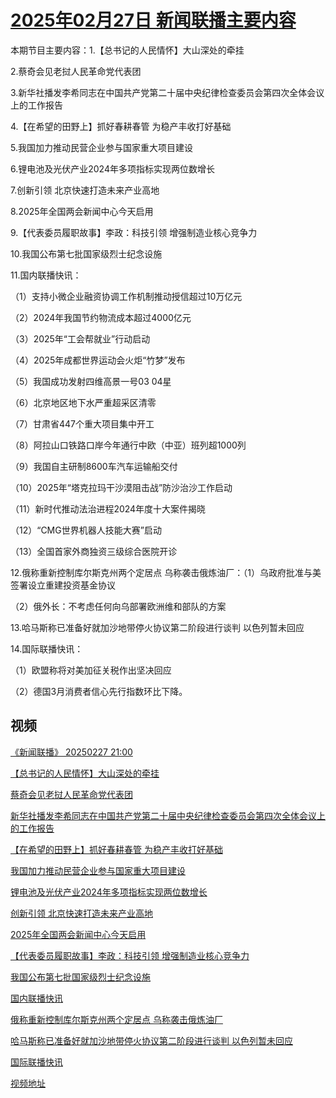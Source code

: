 # [2025年02月27日 新闻联播主要内容](https://tv.cctv.com/lm/xwlb/day/20250227.shtml)

本期节目主要内容：1.【总书记的人民情怀】大山深处的牵挂

2.蔡奇会见老挝人民革命党代表团

3.新华社播发李希同志在中国共产党第二十届中央纪律检查委员会第四次全体会议上的工作报告

4.【在希望的田野上】抓好春耕春管 为稳产丰收打好基础

5.我国加力推动民营企业参与国家重大项目建设

6.锂电池及光伏产业2024年多项指标实现两位数增长

7.创新引领 北京快速打造未来产业高地

8.2025年全国两会新闻中心今天启用

9.【代表委员履职故事】李政：科技引领 增强制造业核心竞争力

10.我国公布第七批国家级烈士纪念设施

11.国内联播快讯：

（1）支持小微企业融资协调工作机制推动授信超过10万亿元

（2）2024年我国节约物流成本超过4000亿元

（3）2025年“工会帮就业”行动启动

（4）2025年成都世界运动会火炬“竹梦”发布

（5）我国成功发射四维高景一号03 04星

（6）北京地区地下水严重超采区清零

（7）甘肃省447个重大项目集中开工

（8）阿拉山口铁路口岸今年通行中欧（中亚）班列超1000列

（9）我国自主研制8600车汽车运输船交付

（10）2025年“塔克拉玛干沙漠阻击战”防沙治沙工作启动

（11）新时代推动法治进程2024年度十大案件揭晓

（12）“CMG世界机器人技能大赛”启动

（13）全国首家外商独资三级综合医院开诊

12.俄称重新控制库尔斯克州两个定居点 乌称袭击俄炼油厂：（1）乌政府批准与美签署设立重建投资基金协议

（2）俄外长：不考虑任何向乌部署欧洲维和部队的方案

13.哈马斯称已准备好就加沙地带停火协议第二阶段进行谈判 以色列暂未回应

14.国际联播快讯：

（1）欧盟称将对美加征关税作出坚决回应

（2）德国3月消费者信心先行指数环比下降。

## 视频

[《新闻联播》 20250227 21:00](https://tv.cctv.com/2025/02/27/VIDEM7CzHs6K3hvrj6yohtRn250227.shtml)

[【总书记的人民情怀】大山深处的牵挂](https://tv.cctv.com/2025/02/27/VIDEhDbN18sYedK3c9nSvTVR250227.shtml)

[蔡奇会见老挝人民革命党代表团](https://tv.cctv.com/2025/02/27/VIDEzI0x15iNgCmQYdPHRtTo250227.shtml)

[新华社播发李希同志在中国共产党第二十届中央纪律检查委员会第四次全体会议上的工作报告](https://tv.cctv.com/2025/02/27/VIDEAKDvPkXBzTbTAnuccEBf250227.shtml)

[【在希望的田野上】抓好春耕春管 为稳产丰收打好基础](https://tv.cctv.com/2025/02/27/VIDEjy41b6U1MTXsj6CNaiqT250227.shtml)

[我国加力推动民营企业参与国家重大项目建设](https://tv.cctv.com/2025/02/27/VIDEpIEQbdDfiG4n6Iuoj9oX250227.shtml)

[锂电池及光伏产业2024年多项指标实现两位数增长](https://tv.cctv.com/2025/02/27/VIDE4fbemmcDFGt2zs3q2kBs250227.shtml)

[创新引领 北京快速打造未来产业高地](https://tv.cctv.com/2025/02/27/VIDEsWt0yiOAC6AEz6tGlyCm250227.shtml)

[2025年全国两会新闻中心今天启用](https://tv.cctv.com/2025/02/27/VIDEmp3eFbEu9v3I32ypbh6R250227.shtml)

[【代表委员履职故事】李政：科技引领 增强制造业核心竞争力](https://tv.cctv.com/2025/02/27/VIDE2ScSCvgtX4HNTdrpatLz250227.shtml)

[我国公布第七批国家级烈士纪念设施](https://tv.cctv.com/2025/02/27/VIDEBXezbJYsShXSqmwkkdPV250227.shtml)

[国内联播快讯](https://tv.cctv.com/2025/02/27/VIDEj5yCrLCoVmNXN4bGLeEq250227.shtml)

[俄称重新控制库尔斯克州两个定居点 乌称袭击俄炼油厂](https://tv.cctv.com/2025/02/27/VIDEp4ndCmEKs1keQ0GqWGBf250227.shtml)

[哈马斯称已准备好就加沙地带停火协议第二阶段进行谈判 以色列暂未回应](https://tv.cctv.com/2025/02/27/VIDEF3twUPc1CZlRlAk8JoLZ250227.shtml)

[国际联播快讯](https://tv.cctv.com/2025/02/27/VIDE0kITx5sEJAFYBKdItGaX250227.shtml)

[视频地址](https://tv.cctv.com/lm/xwlb/day/20250227.shtml) 

